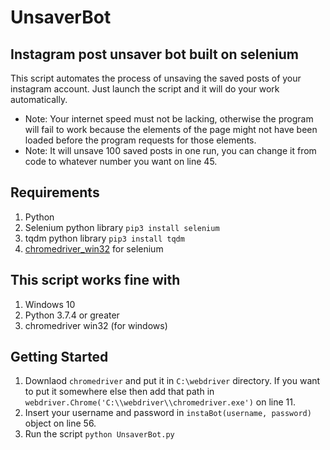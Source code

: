 # UnsaverBot
## Instagram post unsaver bot built on selenium
This script automates the process of unsaving the saved posts of your instagram account. Just launch the script and it will do your work automatically.
- Note: Your internet speed must not be lacking, otherwise the program will fail to work because the elements of the page might not have been loaded before the program requests for those elements.
- Note: It will unsave 100 saved posts in one run, you can change it from code to whatever number you want on line 45.

## Requirements
1. Python
2. Selenium python library `pip3 install selenium`
3. tqdm python library `pip3 install tqdm`
4. [chromedriver_win32](https://chromedriver.storage.googleapis.com/index.html?path=80.0.3987.106/) for selenium

## This script works fine with
1. Windows 10
2. Python 3.7.4 or greater
3. chromedriver win32 (for windows)

## Getting Started
1. Downlaod `chromedriver` and put it in `C:\webdriver` directory. If you want to put it somewhere else then add that path in `webdriver.Chrome('C:\\webdriver\\chromedriver.exe')` on line 11.
2. Insert your username and password in `instaBot(username, password)` object on line 56.
3. Run the script `python UnsaverBot.py`
